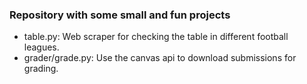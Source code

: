 ### Repository with some small and fun projects

- table.py: Web scraper for checking the table in different football leagues.
- grader/grade.py: Use the canvas api to download submissions for grading.
